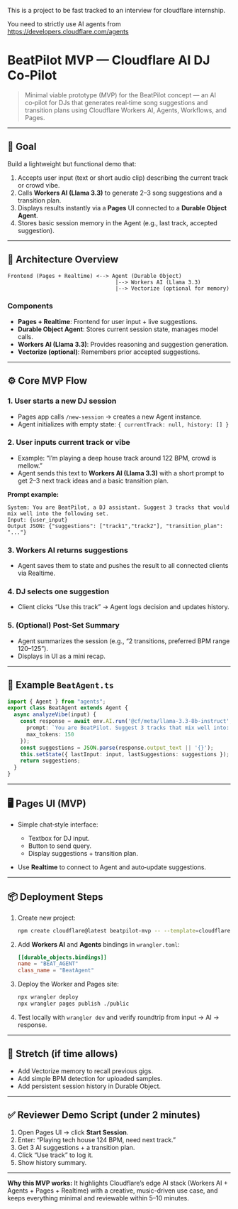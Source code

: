 This is a project to be fast tracked to an interview for cloudflare internship.

You need to strictly use AI agents from https://developers.cloudflare.com/agents

# BeatPilot MVP — Cloudflare AI DJ Co‑Pilot

> Minimal viable prototype (MVP) for the BeatPilot concept — an AI co‑pilot for DJs that generates real‑time song suggestions and transition plans using Cloudflare Workers AI, Agents, Workflows, and Pages.

---

## 🎯 Goal

Build a lightweight but functional demo that:

1. Accepts user input (text or short audio clip) describing the current track or crowd vibe.
2. Calls **Workers AI (Llama 3.3)** to generate 2–3 song suggestions and a transition plan.
3. Displays results instantly via a **Pages** UI connected to a **Durable Object Agent**.
4. Stores basic session memory in the Agent (e.g., last track, accepted suggestion).

---

## 🧠 Architecture Overview

```
Frontend (Pages + Realtime) <--> Agent (Durable Object)
                                  |--> Workers AI (Llama 3.3)
                                  |--> Vectorize (optional for memory)
```

### Components

* **Pages + Realtime**: Frontend for user input + live suggestions.
* **Durable Object Agent**: Stores current session state, manages model calls.
* **Workers AI (Llama 3.3)**: Provides reasoning and suggestion generation.
* **Vectorize (optional)**: Remembers prior accepted suggestions.

---

## ⚙️ Core MVP Flow

### 1. User starts a new DJ session

* Pages app calls `/new-session` → creates a new Agent instance.
* Agent initializes with empty state: `{ currentTrack: null, history: [] }`

### 2. User inputs current track or vibe

* Example: “I’m playing a deep house track around 122 BPM, crowd is mellow.”
* Agent sends this text to **Workers AI (Llama 3.3)** with a short prompt to get 2–3 next track ideas and a basic transition plan.

**Prompt example:**

```
System: You are BeatPilot, a DJ assistant. Suggest 3 tracks that would mix well into the following set.
Input: {user_input}
Output JSON: {"suggestions": ["track1","track2"], "transition_plan": "..."}
```

### 3. Workers AI returns suggestions

* Agent saves them to state and pushes the result to all connected clients via Realtime.

### 4. DJ selects one suggestion

* Client clicks “Use this track” → Agent logs decision and updates history.

### 5. (Optional) Post‑Set Summary

* Agent summarizes the session (e.g., “2 transitions, preferred BPM range 120–125”).
* Displays in UI as a mini recap.

---

## 🧩 Example `BeatAgent.ts`

```ts
import { Agent } from "agents";
export class BeatAgent extends Agent {
  async analyzeVibe(input) {
    const response = await env.AI.run('@cf/meta/llama-3.3-8b-instruct', {
      prompt: `You are BeatPilot. Suggest 3 tracks that mix well into: ${input}`,
      max_tokens: 150
    });
    const suggestions = JSON.parse(response.output_text || '{}');
    this.setState({ lastInput: input, lastSuggestions: suggestions });
    return suggestions;
  }
}
```

---

## 🖥️ Pages UI (MVP)

* Simple chat‑style interface:

  * Textbox for DJ input.
  * Button to send query.
  * Display suggestions + transition plan.
* Use **Realtime** to connect to Agent and auto‑update suggestions.

---

## 📦 Deployment Steps

1. Create new project:

   ```bash
   npm create cloudflare@latest beatpilot-mvp -- --template=cloudflare/agents-starter
   ```
2. Add **Workers AI** and **Agents** bindings in `wrangler.toml`:

   ```toml
   [[durable_objects.bindings]]
   name = "BEAT_AGENT"
   class_name = "BeatAgent"
   ```
3. Deploy the Worker and Pages site:

   ```bash
   npx wrangler deploy
   npx wrangler pages publish ./public
   ```
4. Test locally with `wrangler dev` and verify roundtrip from input → AI → response.

---

## 🚀 Stretch (if time allows)

* Add Vectorize memory to recall previous gigs.
* Add simple BPM detection for uploaded samples.
* Add persistent session history in Durable Object.

---

## ✅ Reviewer Demo Script (under 2 minutes)

1. Open Pages UI → click **Start Session**.
2. Enter: “Playing tech house 124 BPM, need next track.”
3. Get 3 AI suggestions + a transition plan.
4. Click “Use track” to log it.
5. Show history summary.

---

**Why this MVP works:** It highlights Cloudflare’s edge AI stack (Workers AI + Agents + Pages + Realtime) with a creative, music-driven use case, and keeps everything minimal and reviewable within 5–10 minutes.
